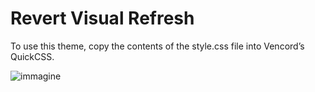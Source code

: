 # Revert Visual Refresh

To use this theme, copy the contents of the style.css file into Vencord’s QuickCSS.

![immagine](https://github.com/user-attachments/assets/11be7782-cfd6-4a91-b629-d42a3e2138fe)
